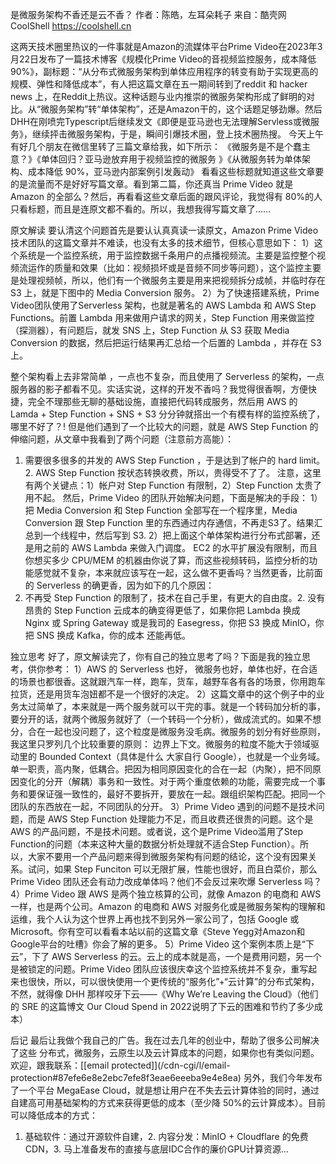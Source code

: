 是微服务架构不香还是云不香？
作者：陈皓，左耳朵耗子
来自：酷壳网 CoolShell https://coolshell.cn

这两天技术圈里热议的一件事就是Amazon的流媒体平台Prime Video在2023年3月22日发布了一篇技术博客《规模化Prime Video的音视频监控服务，成本降低90%》，副标题：“从分布式微服务架构到单体应用程序的转变有助于实现更高的规模、弹性和降低成本”，有人把这篇文章在五一期间转到了reddit 和 hacker news 上，在Reddit上热议。这种话题与业内推崇的微服务架构形成了鲜明的对比。从“微服务架构”转“单体架构”，还是Amazon干的，这个话题足够劲爆。然后DHH在刚喷完Typescript后继续发文《即便是亚马逊也无法理解Servless或微服务》，继续抨击微服务架构，于是，瞬间引爆技术圈，登上技术圈热搜。
今天上午有好几个朋友在微信里转了三篇文章给我，如下所示：
《微服务是不是个蠢主意？》《单体回归？亚马逊放弃用于视频监控的微服务 》《从微服务转为单体架构、成本降低 90%，亚马逊内部案例引发轰动》
看看这些标题就知道这些文章要的是流量而不是好好写篇文章。看到第二篇，你还真当 Prime Video 就是 Amazon 的全部么？然后，再看看这些文章后面的跟风评论，我觉得有 80%的人只看标题，而且是连原文都不看的。所以，我想我得写篇文章了……

原文解读
要认清这个问题首先是要认认真真读一读原文，Amazon Prime Video 技术团队的这篇文章并不难读，也没有太多的技术细节，但核心意思如下：
1）这个系统是一个监控系统，用于监控数据千条用户的点播视频流。主要是监控整个视频流运作的质量和效果（比如：视频损坏或是音频不同步等问题），这个监控主要是处理视频帧，所以，他们有一个微服务主要是用来把视频拆分成帧，并临时存在 S3 上，就是下图中的 Media Conversion 服务。
2）为了快速搭建系统，Prime Video团队使用了Serverless 架构，也就是著名的 AWS Lambda 和 AWS Step Functions。前置 Lambda 用来做用户请求的网关，Step Function 用来做监控（探测器），有问题后，就发 SNS 上，Step Function 从 S3 获取 Media Conversion 的数据，然后把运行结果再汇总给一个后置的 Lambda ，并存在 S3 上。

整个架构看上去非常简单 ，一点也不复杂，而且使用了 Serverless 的架构，一点服务器的影子都看不见。实话实说，这样的开发不香吗？我觉得很香啊，方便快捷，完全不理那些无聊的基础设施，直接把代码转成服务，然后用 AWS 的 Lamda + Step Function + SNS + S3 分分钟就搭出一个有模有样的监控系统了，哪里不好了？!
但是他们遇到了一个比较大的问题，就是 AWS Step Function 的伸缩问题，从文章中我看到了两个问题（注意前方高能）：

1. 需要很多很多的并发的 AWS Step Function ，于是达到了帐户的 hard limit。2. AWS Step Function 按状态转换收费，所以，贵得受不了了。
注意，这里有两个关键点：1）帐户对 Step Function 有限制，2）Step Function 太贵了用不起。
然后，Prime Video 的团队开始解决问题，下面是解决的手段：
1） 把 Media Conversion 和 Step Function 全部写在一个程序里，Media Conversion 跟 Step Function 里的东西通过内存通信，不再走S3了。结果汇总到一个线程中，然后写到 S3. 2）把上面这个单体架构进行分布式部署，还是用之前的 AWS Lambda 来做入门调度。
EC2 的水平扩展没有限制，而且你想买多少 CPU/MEM 的机器由你说了算，而这些视频转码，监控分析的功能感觉就不复杂，本来就应该写在一起，这么做不更香吗？当然更香，比前面的 Serverless 的确更香，因为如下的几个原因：
1. 不再受 Step Function 的限制了，技术在自己手里，有更大的自由度。2. 没有昂贵的 Step Function 云成本的确变得更低了，如果你把 Lambda 换成 Nginx 或 Spring Gateway 或是我司的 Easegress，你把 S3 换成 MinIO，你把 SNS 换成 Kafka，你的成本 还能再低。

独立思考
好了，原文解读完了，你有自己的独立思考了吗？下面是我的独立思考，供你参考：
1）AWS 的 Serverless 也好， 微服务也好，单体也好，在合适的场景也都很香。这就跟汽车一样，跑车，货车，越野车各有各的场景，你用跑车拉货，还是用货车泡妞都不是一个很好的决定。
2）这篇文章中的这个例子中的业务太过简单了，本来就是一两个服务就可以干完的事。就是一个转码加分析的事，要分开的话，就两个微服务就好了（一个转码一个分析），做成流式的。如果不想分，合在一起也没问题了，这个粒度是微服务没毛病。微服务的划分有好些原则，我这里只罗列几个比较重要的原则：
边界上下文。微服务的粒度不能大于领域驱动里的 Bounded Context（具体是什么 大家自行 Google），也就是一个业务域。单一职责，高内聚，低耦合。把因为相同原因变化的合在一起（内聚），把不同原因变化的分开（解耦）事务和一致性。对于两个重度依赖的功能，需要完成一个事务和要保证强一致性的，最好不要拆开，要放在一起。跟组织架构匹配。把同一个团队的东西放在一起，不同团队的分开。
3）Prime Video 遇到的问题不是技术问题，而是 AWS Step Function 处理能力不足，而且收费还很贵的问题。这个是 AWS 的产品问题，不是技术问题。或者说，这个是Prime Video滥用了Step Function的问题（本来这种大量的数据分析处理就不适合Step Function）。所以，大家不要用一个产品问题来得到微服务架构有问题的结论，这个没有因果关系。试问，如果 Step Funciton 可以无限扩展，性能也很好，而且白菜价，那么 Prime Video 团队还会有动力改成单体吗？他们不会反过来吹爆 Serverless 吗？
4）Prime Video 跟 AWS 是两个独立核算的公司，就像 Amazon 的电商和 AWS 一样，也是两个公司。Amazon 的电商和 AWS 对服务化或是微服务架构的理解和运维，我个人认为这个世界上再也找不到另外一家公司了，包括 Google 或 Microsoft。你有空可以看看本站以前的这篇文章《Steve Yegg对Amazon和Google平台的吐槽》你会了解的更多。
5）Prime Video 这个案例本质上是“下云”，下了 AWS Serverless 的云。云上的成本就是高，一个是费用问题，另一个是被锁定的问题。Prime Video 团队应该很庆幸这个监控系统并不复杂，重写起来也很快，所以，可以很快使用一个更传统的“服务化”+“云计算”的分布式架构，不然，就得像 DHH 那样咬牙下云——《Why We’re Leaving the Cloud》（他们的 SRE 的这篇博文 Our Cloud Spend in 2022说明了下云的困难和节约了多少成本）

后记
最后让我做个我自己的广告。我在过去几年的创业中，帮助了很多公司解决了这些 分布式，微服务，云原生以及云计算成本的问题，如果你也有类似问题。欢迎，跟我联系：[[email protected]](/cdn-cgi/l/email- protection#87efe6e8e2ebc7efe8f3eae6eeeba9e4e8ea)
另外，我们今年发布了一个平台 MegaEase Cloud，就是想让用户在不失去云计算体验的同时，通过自建高可用基础架构的方式来获得更低的成本（至少降 50%的云计算成本）。目前可以降低成本的方式：
1. 基础软件：通过开源软件自建，2. 内容分发：MinIO + Cloudflare 的免费 CDN，3. 马上准备发布的直接与底层IDC合作的廉价GPU计算资源…